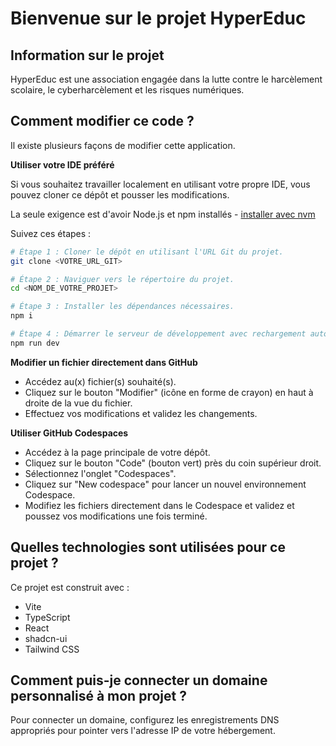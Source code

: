 
# Bienvenue sur le projet HyperEduc

## Information sur le projet

HyperEduc est une association engagée dans la lutte contre le harcèlement scolaire, le cyberharcèlement et les risques numériques.

## Comment modifier ce code ?

Il existe plusieurs façons de modifier cette application.

**Utiliser votre IDE préféré**

Si vous souhaitez travailler localement en utilisant votre propre IDE, vous pouvez cloner ce dépôt et pousser les modifications.

La seule exigence est d'avoir Node.js et npm installés - [installer avec nvm](https://github.com/nvm-sh/nvm#installing-and-updating)

Suivez ces étapes :

```sh
# Étape 1 : Cloner le dépôt en utilisant l'URL Git du projet.
git clone <VOTRE_URL_GIT>

# Étape 2 : Naviguer vers le répertoire du projet.
cd <NOM_DE_VOTRE_PROJET>

# Étape 3 : Installer les dépendances nécessaires.
npm i

# Étape 4 : Démarrer le serveur de développement avec rechargement automatique et aperçu instantané.
npm run dev
```

**Modifier un fichier directement dans GitHub**

- Accédez au(x) fichier(s) souhaité(s).
- Cliquez sur le bouton "Modifier" (icône en forme de crayon) en haut à droite de la vue du fichier.
- Effectuez vos modifications et validez les changements.

**Utiliser GitHub Codespaces**

- Accédez à la page principale de votre dépôt.
- Cliquez sur le bouton "Code" (bouton vert) près du coin supérieur droit.
- Sélectionnez l'onglet "Codespaces".
- Cliquez sur "New codespace" pour lancer un nouvel environnement Codespace.
- Modifiez les fichiers directement dans le Codespace et validez et poussez vos modifications une fois terminé.

## Quelles technologies sont utilisées pour ce projet ?

Ce projet est construit avec :

- Vite
- TypeScript
- React
- shadcn-ui
- Tailwind CSS

## Comment puis-je connecter un domaine personnalisé à mon projet ?

Pour connecter un domaine, configurez les enregistrements DNS appropriés pour pointer vers l'adresse IP de votre hébergement.

